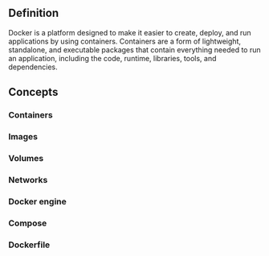 ## Definition
Docker is a platform designed to make it easier to create, deploy, and run applications by using containers. Containers are a form of lightweight, standalone, and executable packages that contain everything needed to run an application, including the code, runtime, libraries, tools, and dependencies.

## Concepts
### Containers
### Images
### Volumes
### Networks
### Docker engine

### Compose
### Dockerfile